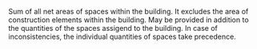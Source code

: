 ﻿Sum of all net areas of spaces within the building. It excludes the area of construction elements within the building. May be provided in addition to the quantities of the spaces assigend to the building. In case of inconsistencies, the individual quantities of spaces take precedence.